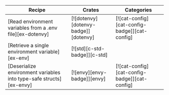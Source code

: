 | Recipe | Crates | Categories |
|--------|--------|------------|
| [Read environment variables from a .env file][ex-dotenvy] | [![dotenvy][dotenvy-badge]][dotenvy] | [![cat-config][cat-config-badge]][cat-config]  |
| [Retrieve a single environment variable][ex-env] | [![std][c-std-badge]][c-std] | |
| [Deserialize environment variables into type-safe structs][ex-envy] | [![envy][envy-badge]][envy] | [![cat-config][cat-config-badge]][cat-config] |
